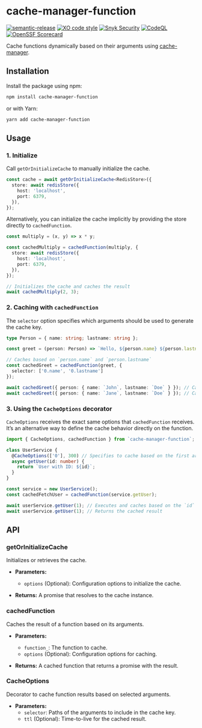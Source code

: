 # cache-manager-function
[![semantic-release](https://img.shields.io/badge/%20%20%F0%9F%93%A6%F0%9F%9A%80-semantic--release-e10079.svg)](https://github.com/semantic-release/semantic-release)
[![XO code style](https://shields.io/badge/code_style-5ed9c7?logo=xo&labelColor=gray)](https://github.com/xojs/xo)
[![Snyk Security](../../actions/workflows/snyk-security.yml/badge.svg)](../../actions/workflows/snyk-security.yml)
[![CodeQL](../../actions/workflows/codeql.yml/badge.svg)](../../actions/workflows/codeql.yml)
[![OpenSSF Scorecard](https://api.securityscorecards.dev/projects/github.com/tomerh2001/semantic-release-repo-template/badge)](https://securityscorecards.dev/viewer/?uri=github.com/tomerh2001/semantic-release-repo-template)

Cache functions dynamically based on their arguments using [cache-manager](https://github.com/jaredwray/cacheable).

## Installation

Install the package using npm:

```bash
npm install cache-manager-function
```

or with Yarn:

```bash
yarn add cache-manager-function
```

## Usage

### 1. Initialize

Call `getOrInitializeCache` to manually initialize the cache.

```typescript
const cache = await getOrInitializeCache<RedisStore>({
  store: await redisStore({
    host: 'localhost',
    port: 6379,
  }),
});
```

Alternatively, you can initialize the cache implicitly by providing the store directly to `cachedFunction`.

```typescript
const multiply = (x, y) => x * y;

const cachedMultiply = cachedFunction(multiply, {
  store: await redisStore({
    host: 'localhost',
    port: 6379,
  }),
});

// Initializes the cache and caches the result
await cachedMultiply(2, 3); 
```

### 2. Caching with `cachedFunction`

The `selector` option specifies which arguments should be used to generate the cache key.

```typescript
type Person = { name: string; lastname: string };

const greet = (person: Person) => `Hello, ${person.name} ${person.lastname}!`;

// Caches based on `person.name` and `person.lastname`
const cachedGreet = cachedFunction(greet, {
  selector: ['0.name', '0.lastname']
});

await cachedGreet({ person: { name: `John`, lastname: `Doe` } }); // Caches the result based on name=John and lastname=Doe
await cachedGreet({ person: { name: `Jane`, lastname: `Doe` } }); // Caches the result based on name=Jane and lastname=Doe
```

### 3. Using the `CacheOptions` decorator

`CacheOptions` receives the exact same options that `cachedFunction` receives. It’s an alternative way to define the cache behavior directly on the function.

```typescript
import { CacheOptions, cachedFunction } from `cache-manager-function`;

class UserService {
  @CacheOptions(['0'], 300) // Specifies to cache based on the first argument (id), with a TTL of 300ms
  async getUser(id: number) {
    return `User with ID: ${id}`;
  }
}

const service = new UserService();
const cachedFetchUser = cachedFunction(service.getUser);

await userService.getUser(1); // Executes and caches based on the `id` argument
await userService.getUser(1); // Returns the cached result
```

## API

### getOrInitializeCache

Initializes or retrieves the cache.

- **Parameters:**
  - `options` (Optional): Configuration options to initialize the cache.

- **Returns:** A promise that resolves to the cache instance.

### cachedFunction

Caches the result of a function based on its arguments.

- **Parameters:**
  - `function_`: The function to cache.
  - `options` (Optional): Configuration options for caching.

- **Returns:** A cached function that returns a promise with the result.

### CacheOptions

Decorator to cache function results based on selected arguments.

- **Parameters:**
  - `selector`: Paths of the arguments to include in the cache key.
  - `ttl` (Optional): Time-to-live for the cached result.
